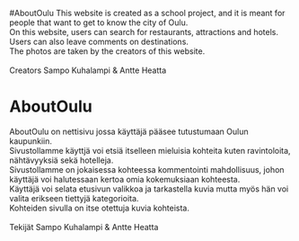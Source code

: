 #AboutOulu
This website is created as a school project, and it is meant for people that want to get to know the city of Oulu.<br>
On this website, users can search for restaurants, attractions and hotels.<br>
Users can also leave comments on destinations.<br>
The photos are taken by the creators of this website.<br><br>
Creators Sampo Kuhalampi & Antte Heatta


# AboutOulu
AboutOulu on nettisivu jossa käyttäjä pääsee tutustumaan Oulun kaupunkiin.<br>
Sivustollamme käyttjä voi etsiä itselleen mieluisia kohteita kuten ravintoloita, nähtävyyksiä sekä hotelleja.<br>
Sivustollamme on jokaisessa kohteessa kommentointi mahdollisuus, johon käyttäjä voi halutessaan kertoa omia kokemuksiaan kohteesta.<br>
Käyttäjä voi selata etusivun valikkoa ja tarkastella kuvia mutta myös hän voi valita erikseen tiettyjä kategorioita.<br>
Kohteiden sivulla on itse otettuja kuvia kohteista.<br>
<br>
Tekijät Sampo Kuhalampi & Antte Heatta
